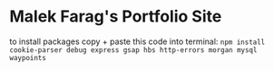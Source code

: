# Malek Farag's Portfolio Site


to install packages copy + paste this code into terminal:
`npm install cookie-parser debug express gsap hbs http-errors morgan mysql waypoints`
